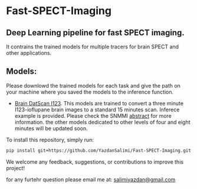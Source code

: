 # Fast-SPECT-Imaging
## Deep Learning pipeline for fast SPECT imaging.
It contrains the trained models for multiple tracers for brain SPECT and other applications.
## Models:
Please downlowd the trained models for each task and give the path on your machine where you saved the models to the inference function. 
- [Brain DatScan I123](https://doi.org/10.26037/yareta:z37sdseqrra4ziesaoovdyomba). This models are trained to convert a three minute I123-ioflupane brain images to a standard 15 minutes scan.
Inferece example is provided. Please check the SNMMI [abstract](https://jnm.snmjournals.org/content/65/supplement_2/241761.abstract) for more information. the other models dedicated to other levels of four and eight minutes will be updated soon.

To install this repository, simply run:
```bash
pip install git+https://github.com/YazdanSalimi/Fast-SPECT-Imaging.git
```
We welcome any feedback, suggestions, or contributions to improve this project!

for any furtehr question please email me at: salimiyazdan@gmail.com


